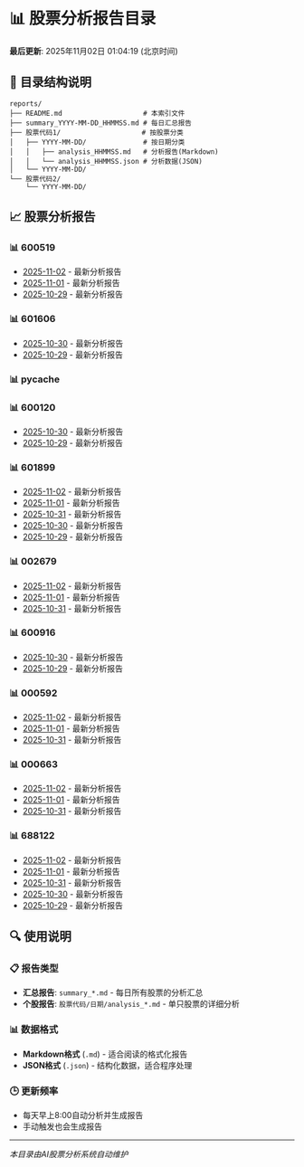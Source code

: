 # 📊 股票分析报告目录

**最后更新**: 2025年11月02日 01:04:19 (北京时间)

## 📁 目录结构说明

```
reports/
├── README.md                    # 本索引文件
├── summary_YYYY-MM-DD_HHMMSS.md # 每日汇总报告
├── 股票代码1/                    # 按股票分类
│   ├── YYYY-MM-DD/              # 按日期分类
│   │   ├── analysis_HHMMSS.md   # 分析报告(Markdown)
│   │   └── analysis_HHMMSS.json # 分析数据(JSON)
│   └── YYYY-MM-DD/
└── 股票代码2/
    └── YYYY-MM-DD/
```

## 📈 股票分析报告

### 📊 600519

- [2025-11-02](600519/2025-11-02/analysis_004638.md) - 最新分析报告
- [2025-11-01](600519/2025-11-01/analysis_235416.md) - 最新分析报告
- [2025-10-29](600519/2025-10-29/analysis_145943.md) - 最新分析报告

### 📊 601606

- [2025-10-30](601606/2025-10-30/analysis_234052.md) - 最新分析报告
- [2025-10-29](601606/2025-10-29/analysis_235303.md) - 最新分析报告

### 📊 __pycache__


### 📊 600120

- [2025-10-30](600120/2025-10-30/analysis_233407.md) - 最新分析报告
- [2025-10-29](600120/2025-10-29/analysis_234632.md) - 最新分析报告

### 📊 601899

- [2025-11-02](601899/2025-11-02/analysis_005158.md) - 最新分析报告
- [2025-11-01](601899/2025-11-01/analysis_232623.md) - 最新分析报告
- [2025-10-31](601899/2025-10-31/analysis_123239.md) - 最新分析报告
- [2025-10-30](601899/2025-10-30/analysis_232742.md) - 最新分析报告
- [2025-10-29](601899/2025-10-29/analysis_233955.md) - 最新分析报告

### 📊 002679

- [2025-11-02](002679/2025-11-02/analysis_005458.md) - 最新分析报告
- [2025-11-01](002679/2025-11-01/analysis_232923.md) - 最新分析报告
- [2025-10-31](002679/2025-10-31/analysis_123627.md) - 最新分析报告

### 📊 600916

- [2025-10-30](600916/2025-10-30/analysis_233041.md) - 最新分析报告
- [2025-10-29](600916/2025-10-29/analysis_234309.md) - 最新分析报告

### 📊 000592

- [2025-11-02](000592/2025-11-02/analysis_005800.md) - 最新分析报告
- [2025-11-01](000592/2025-11-01/analysis_233235.md) - 最新分析报告
- [2025-10-31](000592/2025-10-31/analysis_124021.md) - 最新分析报告

### 📊 000663

- [2025-11-02](000663/2025-11-02/analysis_010419.md) - 最新分析报告
- [2025-11-01](000663/2025-11-01/analysis_233910.md) - 最新分析报告
- [2025-10-31](000663/2025-10-31/analysis_124750.md) - 最新分析报告

### 📊 688122

- [2025-11-02](688122/2025-11-02/analysis_010101.md) - 最新分析报告
- [2025-11-01](688122/2025-11-01/analysis_233550.md) - 最新分析报告
- [2025-10-31](688122/2025-10-31/analysis_124432.md) - 最新分析报告
- [2025-10-30](688122/2025-10-30/analysis_233737.md) - 最新分析报告
- [2025-10-29](688122/2025-10-29/analysis_234949.md) - 最新分析报告


## 🔍 使用说明

### 📋 报告类型
- **汇总报告**: `summary_*.md` - 每日所有股票的分析汇总
- **个股报告**: `股票代码/日期/analysis_*.md` - 单只股票的详细分析

### 📊 数据格式
- **Markdown格式** (`.md`) - 适合阅读的格式化报告
- **JSON格式** (`.json`) - 结构化数据，适合程序处理

### 🕒 更新频率
- 每天早上8:00自动分析并生成报告
- 手动触发也会生成报告

---

*本目录由AI股票分析系统自动维护*
